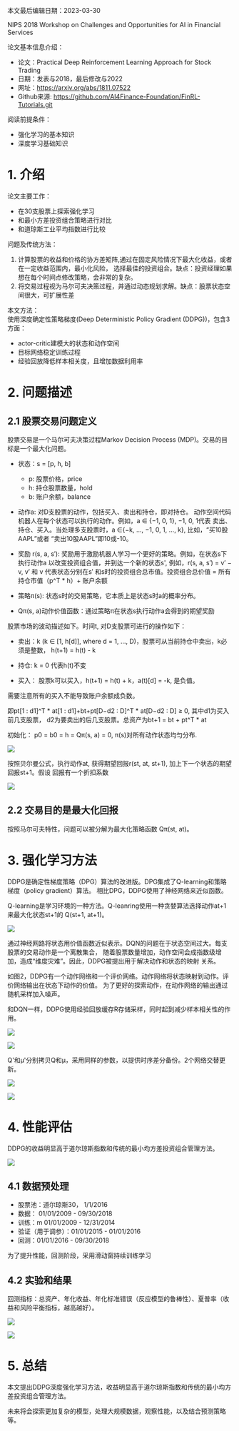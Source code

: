 本文最后编辑日期：2023-03-30

NIPS 2018 Workshop on Challenges and Opportunities for AI in Financial Services

论文基本信息介绍：
- 论文：Practical Deep Reinforcement Learning Approach for Stock Trading
- 日期：发表与2018，最后修改与2022     
- 网址：https://arxiv.org/abs/1811.07522  
- Github来源: https://github.com/AI4Finance-Foundation/FinRL-Tutorials.git

阅读前提条件：
- 强化学习的基本知识
- 深度学习基础知识

# 1. 介绍

论文主要工作：
- 在30支股票上探索强化学习
- 和最小方差投资组合策略进行对比
- 和道琼斯工业平均指数进行比较

问题及传统方法：
1. 计算股票的收益和价格的协方差矩阵,通过在固定风险情况下最大化收益，或者在一定收益范围内，最小化风险，
   选择最佳的投资组合。缺点：投资经理如果想在每个时间点修改策略，会非常的复杂。
2. 将交易过程视为马尔可夫决策过程，并通过动态规划求解。缺点：股票状态空间很大，可扩展性差

本文方法：  
使用深度确定性策略梯度(Deep Deterministic Policy Gradient (DDPG))，包含3方面：
- actor-critic建模大的状态和动作空间
- 目标网络稳定训练过程
- 经验回放降低样本相关度，且增加数据利用率

# 2. 问题描述

## 2.1 股票交易问题定义
股票交易是一个马尔可夫决策过程Markov Decision Process (MDP)。交易的目标是一个最大化问题。

- 状态：s = [p, h, b]
    - p: 股票价格，price
    - h: 持仓股票数量，hold
    - b: 账户余额，balance
  
- 动作a: 对D支股票的动作，包括买入、卖出和持仓，即对持仓。
   动作空间代码机器人在每个状态可以执行的动作。例如，a ∈ {−1, 0, 1}, −1, 0, 1代表
   卖出、持仓、买入。当处理多支股票时，a ∈{−k, ..., −1, 0, 1, ..., k}, 比如，“买10股AAPL”或者
   “卖出10股AAPL”即10或-10。

- 奖励 r(s, a, s′): 奖励用于激励机器人学习一个更好的策略。例如，在状态s下执行动作a
  以改变投资组合值，并到达一个新的状态s', 例如，r(s, a, s′) = v′ − v, v′ 和 v 代表状态分别在s′ 
  和s时的投资组合总市值。投资组合总价值 = 所有持仓市值（p^T * h）+ 账户余额
  
- 策略π(s): 状态s时的交易策略，它本质上是状态s时a的概率分布。

- Qπ(s, a)动作价值函数：通过策略π在状态s执行动作a会得到的期望奖励


股票市场的波动描述如下。时间t, 对D支股票可进行的操作如下：

- 卖出：k (k ∈ [1, h[d]], where d = 1, ..., D)，股票可从当前持仓中卖出，k必须是整数，
       h(t+1) = h(t) - k

- 持仓: k = 0 代表h(t)不变

- 买入： 股票k可以买入，h(t+1) = h(t) + k，a(t)[d] = -k, 是负值。

需要注意所有的买入不能导致账户余额成负数。

即pt[1 : d1]^T * at[1 : d1]+bt+pt[D−d2 : D]^T * at[D−d2 : D] ≥ 0, 其中d1为买入前几支股票，
d2为要卖出的后几支股票。总资产为bt+1 = bt + pt^T * at

初始化： p0 = b0 = h = Qπ(s, a) = 0, π(s)对所有动作状态均匀分布.

![](.论文解读_images/Fig1.png)

按照贝尔曼公式，执行动作at, 获得期望回报r(st, at, st+1), 加上下一个状态的期望回报st+1。假设
回报有一个折扣系数

![](.论文解读_images/公式1.png)

## 2.2 交易目的是最大化回报

按照马尔可夫特性，问题可以被分解为最大化策略函数 Qπ(st, at)。

# 3. 强化学习方法

DDPG是确定性梯度策略（DPG）算法的改进版。DPG集成了Q-learning和策略梯度（policy gradient）算法。
相比DPG，DDPG使用了神经网络来近似函数。

Q-learning是学习环境的一种方法。Q-leanring使用一种贪婪算法选择动作at+1来最大化状态st+1的
Q(st+1, at+1)。

![](.论文解读_images/公式2.png)

通过神经网路将状态用价值函数近似表示。DQN的问题在于状态空间过大。每支股票的交易动作是一个离散集合，
随着股票数量增加，动作空间会成指数级增加，造成“维度灾难”。因此，DDPG被提出用于解决动作和状态的映射
关系。

如图2，DDPG有一个动作网络和一个评价网络。动作网络将状态映射到动作。评价网络输出在状态下动作的价值。
为了更好的探索动作，在动作网络的输出通过随机采样加入噪声。

和DQN一样，DDPG使用经验回放缓存R存储采样，同时起到减少样本相关性的作用。

![](.论文解读_images/图2网络结构.png)

![](.论文解读_images/DDPG策略.png)

Q'和µ'分别拷贝Q和µ，采用同样的参数，以提供时序差分备份。2个网络交替更新。

![](.论文解读_images/公式3.png)

![](.论文解读_images/公式45.png)

# 4. 性能评估

DDPG的收益明显高于道尔琼斯指数和传统的最小均方差投资组合管理方法。

![](.论文解读_images/图3时间轴.png)

## 4.1 数据预处理

- 股票池：道尔琼斯30， 1/1/2016
- 数据： 01/01/2009 - 09/30/2018
- 训练：m 01/01/2009 - 12/31/2014
- 验证（用于调参）：01/01/2015 - 01/01/2016
- 回测：01/01/2016 - 09/30/2018

为了提升性能，回测阶段，采用滑动窗持续训练学习

## 4.2 实验和结果

回测指标：总资产、年化收益、年化标准错误（反应模型的鲁棒性）、夏普率（收益和风险平衡指标，越高越好）。

![](.论文解读_images/图4资产变化图.png)

![](.论文解读_images/表1结果汇总.png)

# 5. 总结

本文提出DDPG深度强化学习方法，收益明显高于道尔琼斯指数和传统的最小均方差投资组合管理方法。

未来将会探索更加复杂的模型，处理大规模数据，观察性能，以及结合预测策略等。